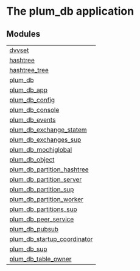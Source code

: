 

# The plum_db application #


## Modules ##


<table width="100%" border="0" summary="list of modules">
<tr><td><a href="dvvset.md" class="module">dvvset</a></td></tr>
<tr><td><a href="hashtree.md" class="module">hashtree</a></td></tr>
<tr><td><a href="hashtree_tree.md" class="module">hashtree_tree</a></td></tr>
<tr><td><a href="plum_db.md" class="module">plum_db</a></td></tr>
<tr><td><a href="plum_db_app.md" class="module">plum_db_app</a></td></tr>
<tr><td><a href="plum_db_config.md" class="module">plum_db_config</a></td></tr>
<tr><td><a href="plum_db_console.md" class="module">plum_db_console</a></td></tr>
<tr><td><a href="plum_db_events.md" class="module">plum_db_events</a></td></tr>
<tr><td><a href="plum_db_exchange_statem.md" class="module">plum_db_exchange_statem</a></td></tr>
<tr><td><a href="plum_db_exchanges_sup.md" class="module">plum_db_exchanges_sup</a></td></tr>
<tr><td><a href="plum_db_mochiglobal.md" class="module">plum_db_mochiglobal</a></td></tr>
<tr><td><a href="plum_db_object.md" class="module">plum_db_object</a></td></tr>
<tr><td><a href="plum_db_partition_hashtree.md" class="module">plum_db_partition_hashtree</a></td></tr>
<tr><td><a href="plum_db_partition_server.md" class="module">plum_db_partition_server</a></td></tr>
<tr><td><a href="plum_db_partition_sup.md" class="module">plum_db_partition_sup</a></td></tr>
<tr><td><a href="plum_db_partition_worker.md" class="module">plum_db_partition_worker</a></td></tr>
<tr><td><a href="plum_db_partitions_sup.md" class="module">plum_db_partitions_sup</a></td></tr>
<tr><td><a href="plum_db_peer_service.md" class="module">plum_db_peer_service</a></td></tr>
<tr><td><a href="plum_db_pubsub.md" class="module">plum_db_pubsub</a></td></tr>
<tr><td><a href="plum_db_startup_coordinator.md" class="module">plum_db_startup_coordinator</a></td></tr>
<tr><td><a href="plum_db_sup.md" class="module">plum_db_sup</a></td></tr>
<tr><td><a href="plum_db_table_owner.md" class="module">plum_db_table_owner</a></td></tr></table>

